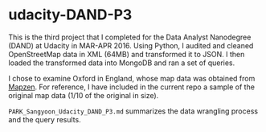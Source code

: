 # udacity-DAND-P3

This is the third project that I completed for the Data Analyst Nanodegree (DAND) at Udacity in MAR-APR 2016. Using Python, I audited and cleaned OpenStreetMap data in XML (64MB) and transformed it to JSON. I then loaded the transformed data into MongoDB and ran a set of queries.

I chose to examine Oxford in England, whose map data was obtained from [Mapzen](https://mapzen.com/data/metro-extracts/). For reference, I have included in the current repo a sample of the original map data (1/10 of the original in size).

`PARK_Sangyoon_Udacity_DAND_P3.md` summarizes the data wrangling process and the query results.
